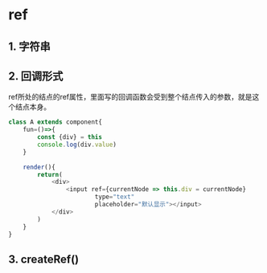# ref

## 1. 字符串

## 2. 回调形式

ref所处的结点的ref属性，里面写的回调函数会受到整个结点传入的参数，就是这个结点本身。

```javascript
class A extends component{
    fun=()=>{
        const {div} = this
        console.log(div.value)
    }
    
    render(){
        return(
            <div>
                <input ref={currentNode => this.div = currentNode} 
                        type="text"
                        placeholder="默认显示"></input>
            </div>
        )
    }
}
```

## 3. createRef\(\)

